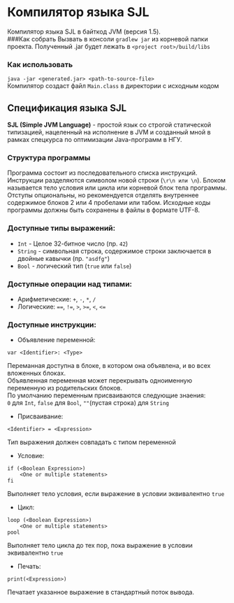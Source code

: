 # Компилятор языка SJL 

Компилятор языка SJL в байткод JVM (версия 1.5). <br>
###Как собрать
Вызвать в консоли ```gradlew jar``` из корневой папки проекта.
Полученный .jar будет лежать в ```<project root>/build/libs```

### Как использовать
```java -jar <generated.jar> <path-to-source-file>``` <br>
Компилятор создаст файл ```Main.class``` в директории с исходным кодом

## Спецификация языка SJL
__SJL (Simple JVM Language)__ - простой язык со строгой статической типизацией, нацеленный на исполнение в JVM и созданный мной в рамках спецкурса 
по оптимизации Java-программ в НГУ.

### Структура программы
Программа состоит из последовательного списка инструкций.
Инструкции разделяются символом новой строки (```\r\n или \n```).
Блоком называется тело условия или цикла или корневой блок тела программы.
Отступы опциональны, но рекомендуется отделять внутреннее содержимое блоков 
2 или 4 пробелами или табом. 
Исходные коды программы должны быть сохранены в файлы в формате UTF-8.


### Доступные типы выражений:
* ```Int``` - Целое 32-битное число (пр. ```42```)
* ```String``` - символьная строка, содержимое строки заключается в двойные кавычки (пр. ```"asdfg"```)
* ```Bool``` - логический тип (```true``` или ```false```)

### Доступные операции над типами:
* Арифметические: ```+```, ```-```, ```*```, ```/```
* Логические: ```==```, ```!=```, ```>```, ```>=```, ```<```, ```<=```

### Доступные инструкции:
* Объявление переменной: 
```
var <Identifier>: <Type>
```
Переманная доступна в блоке, в котором она объявлена, и во всех вложенных блоках. <br>
Объявленная переменная может перекрывать одноименную переменную из родительских блоков. <br>
По умолчанию переменным присваиваются следующие знаения: <br>
```0``` для ```Int```, ```false``` для ```Bool```, ```""```(пустая строка) для ```String```
* Присваивание: 
```
<Identifier> = <Expression>
```
Тип выражения должен совпадать с типом переменной
* Условие: 
```
if (<Boolean Expression>)
    <One or multiple statements>
fi
```
Выполняет тело условия, если выражение в условии эквивалентно ```true```
* Цикл:
```
loop (<Boolean Expression>)
    <One or multiple statements>
pool
```
Выполняет тело цикла до тех пор, пока выражение в условии эквивалентно ```true```
* Печать:
```
print(<Expression>)
```
Печатает указанное выражение в стандартный поток вывода.

